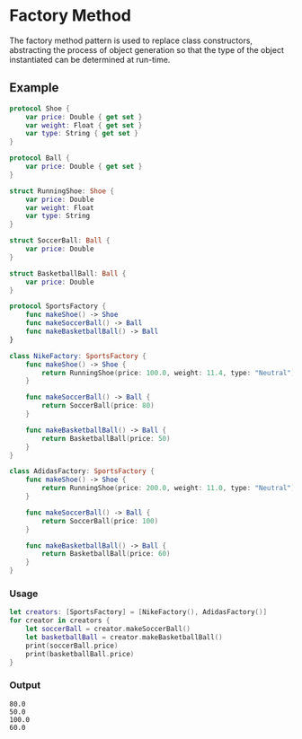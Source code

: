 # Factory Method

The factory method pattern is used to replace class constructors, abstracting the process of object generation so that the type of the object instantiated can be determined at run-time.

## Example

```swift
protocol Shoe {
    var price: Double { get set }
    var weight: Float { get set }
    var type: String { get set }
}

protocol Ball {
    var price: Double { get set }
}

struct RunningShoe: Shoe {
    var price: Double
    var weight: Float
    var type: String
}

struct SoccerBall: Ball {
    var price: Double
}

struct BasketballBall: Ball {
    var price: Double
}

protocol SportsFactory {
    func makeShoe() -> Shoe
    func makeSoccerBall() -> Ball
    func makeBasketballBall() -> Ball
}

class NikeFactory: SportsFactory {
    func makeShoe() -> Shoe {
        return RunningShoe(price: 100.0, weight: 11.4, type: "Neutral")
    }

    func makeSoccerBall() -> Ball {
        return SoccerBall(price: 80)
    }

    func makeBasketballBall() -> Ball {
        return BasketballBall(price: 50)
    }
}

class AdidasFactory: SportsFactory {
    func makeShoe() -> Shoe {
        return RunningShoe(price: 200.0, weight: 11.0, type: "Neutral")
    }

    func makeSoccerBall() -> Ball {
        return SoccerBall(price: 100)
    }

    func makeBasketballBall() -> Ball {
        return BasketballBall(price: 60)
    }
}
```

### Usage

```swift
let creators: [SportsFactory] = [NikeFactory(), AdidasFactory()]
for creator in creators {
    let soccerBall = creator.makeSoccerBall()
    let basketballBall = creator.makeBasketballBall()
    print(soccerBall.price)
    print(basketballBall.price)
}
```

### Output

```text
80.0
50.0
100.0
60.0
```

